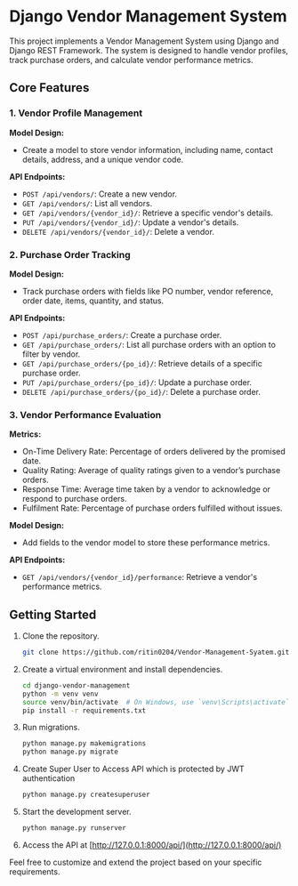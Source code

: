 # Django Vendor Management System

This project implements a Vendor Management System using Django and Django REST Framework. The system is designed to handle vendor profiles, track purchase orders, and calculate vendor performance metrics.

## Core Features

### 1. Vendor Profile Management

**Model Design:**
- Create a model to store vendor information, including name, contact details, address, and a unique vendor code.

**API Endpoints:**
- `POST /api/vendors/`: Create a new vendor.
- `GET /api/vendors/`: List all vendors.
- `GET /api/vendors/{vendor_id}/`: Retrieve a specific vendor's details.
- `PUT /api/vendors/{vendor_id}/`: Update a vendor's details.
- `DELETE /api/vendors/{vendor_id}/`: Delete a vendor.

### 2. Purchase Order Tracking

**Model Design:**
- Track purchase orders with fields like PO number, vendor reference, order date, items, quantity, and status.

**API Endpoints:**
- `POST /api/purchase_orders/`: Create a purchase order.
- `GET /api/purchase_orders/`: List all purchase orders with an option to filter by vendor.
- `GET /api/purchase_orders/{po_id}/`: Retrieve details of a specific purchase order.
- `PUT /api/purchase_orders/{po_id}/`: Update a purchase order.
- `DELETE /api/purchase_orders/{po_id}/`: Delete a purchase order.

### 3. Vendor Performance Evaluation

**Metrics:**
- On-Time Delivery Rate: Percentage of orders delivered by the promised date.
- Quality Rating: Average of quality ratings given to a vendor’s purchase orders.
- Response Time: Average time taken by a vendor to acknowledge or respond to purchase orders.
- Fulfilment Rate: Percentage of purchase orders fulfilled without issues.

**Model Design:**
- Add fields to the vendor model to store these performance metrics.

**API Endpoints:**
- `GET /api/vendors/{vendor_id}/performance`: Retrieve a vendor's performance metrics.

## Getting Started

1. Clone the repository.
   ```bash
   git clone https://github.com/ritin0204/Vendor-Management-Syatem.git
   ```

2. Create a virtual environment and install dependencies.
   ```bash
   cd django-vendor-management
   python -m venv venv
   source venv/bin/activate  # On Windows, use `venv\Scripts\activate`
   pip install -r requirements.txt
   ```

3. Run migrations.
   ```bash
   python manage.py makemigrations
   python manage.py migrate
   ```
4. Create Super User to Access API which is protected by JWT authentication
   ```bash
   python manage.py createsuperuser
   ```
   
5. Start the development server.
   ```bash
   python manage.py runserver
   ```

6. Access the API at [http://127.0.0.1:8000/api/](http://127.0.0.1:8000/api/)

Feel free to customize and extend the project based on your specific requirements.